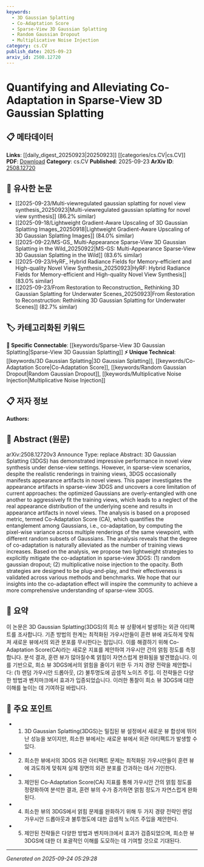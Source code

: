 ```yaml
---
keywords:
  - 3D Gaussian Splatting
  - Co-Adaptation Score
  - Sparse-View 3D Gaussian Splatting
  - Random Gaussian Dropout
  - Multiplicative Noise Injection
category: cs.CV
publish_date: 2025-09-23
arxiv_id: 2508.12720
---
```


<!-- KEYWORD_LINKING_METADATA:
{
  "processed_timestamp": "2025-09-24T05:29:28.290090",
  "vocabulary_version": "1.0",
  "selected_keywords": [
    "3D Gaussian Splatting",
    "Co-Adaptation Score",
    "Sparse-View 3D Gaussian Splatting",
    "Random Gaussian Dropout",
    "Multiplicative Noise Injection"
  ],
  "rejected_keywords": [],
  "similarity_scores": {
    "3D Gaussian Splatting": 0.82,
    "Co-Adaptation Score": 0.78,
    "Sparse-View 3D Gaussian Splatting": 0.75,
    "Random Gaussian Dropout": 0.73,
    "Multiplicative Noise Injection": 0.71
  },
  "extraction_method": "AI_prompt_based",
  "budget_applied": true,
  "candidates_json": {
    "candidates": [
      {
        "surface": "3D Gaussian Splatting",
        "canonical": "3D Gaussian Splatting",
        "aliases": [
          "3DGS"
        ],
        "category": "unique_technical",
        "rationale": "This term is central to the paper's focus and represents a specific technique in 3D rendering.",
        "novelty_score": 0.75,
        "connectivity_score": 0.65,
        "specificity_score": 0.85,
        "link_intent_score": 0.82
      },
      {
        "surface": "Co-Adaptation Score",
        "canonical": "Co-Adaptation Score",
        "aliases": [
          "CA Score"
        ],
        "category": "unique_technical",
        "rationale": "Introduces a novel metric for evaluating Gaussian entanglement, crucial for understanding the paper's contributions.",
        "novelty_score": 0.8,
        "connectivity_score": 0.6,
        "specificity_score": 0.88,
        "link_intent_score": 0.78
      },
      {
        "surface": "Sparse-View 3DGS",
        "canonical": "Sparse-View 3D Gaussian Splatting",
        "aliases": [
          "Sparse-View 3DGS"
        ],
        "category": "specific_connectable",
        "rationale": "Highlights a specific application of 3D Gaussian Splatting under sparse conditions, which is a key focus of the research.",
        "novelty_score": 0.68,
        "connectivity_score": 0.72,
        "specificity_score": 0.8,
        "link_intent_score": 0.75
      },
      {
        "surface": "Random Gaussian Dropout",
        "canonical": "Random Gaussian Dropout",
        "aliases": [],
        "category": "unique_technical",
        "rationale": "A proposed strategy to mitigate co-adaptation, directly contributing to the paper's methodological advancements.",
        "novelty_score": 0.7,
        "connectivity_score": 0.55,
        "specificity_score": 0.82,
        "link_intent_score": 0.73
      },
      {
        "surface": "Multiplicative Noise Injection",
        "canonical": "Multiplicative Noise Injection",
        "aliases": [],
        "category": "unique_technical",
        "rationale": "Another proposed strategy that enhances the understanding and application of 3DGS techniques.",
        "novelty_score": 0.65,
        "connectivity_score": 0.58,
        "specificity_score": 0.8,
        "link_intent_score": 0.71
      }
    ],
    "ban_list_suggestions": [
      "appearance artifacts",
      "training views",
      "novel views"
    ]
  },
  "decisions": [
    {
      "candidate_surface": "3D Gaussian Splatting",
      "resolved_canonical": "3D Gaussian Splatting",
      "decision": "linked",
      "scores": {
        "novelty": 0.75,
        "connectivity": 0.65,
        "specificity": 0.85,
        "link_intent": 0.82
      }
    },
    {
      "candidate_surface": "Co-Adaptation Score",
      "resolved_canonical": "Co-Adaptation Score",
      "decision": "linked",
      "scores": {
        "novelty": 0.8,
        "connectivity": 0.6,
        "specificity": 0.88,
        "link_intent": 0.78
      }
    },
    {
      "candidate_surface": "Sparse-View 3DGS",
      "resolved_canonical": "Sparse-View 3D Gaussian Splatting",
      "decision": "linked",
      "scores": {
        "novelty": 0.68,
        "connectivity": 0.72,
        "specificity": 0.8,
        "link_intent": 0.75
      }
    },
    {
      "candidate_surface": "Random Gaussian Dropout",
      "resolved_canonical": "Random Gaussian Dropout",
      "decision": "linked",
      "scores": {
        "novelty": 0.7,
        "connectivity": 0.55,
        "specificity": 0.82,
        "link_intent": 0.73
      }
    },
    {
      "candidate_surface": "Multiplicative Noise Injection",
      "resolved_canonical": "Multiplicative Noise Injection",
      "decision": "linked",
      "scores": {
        "novelty": 0.65,
        "connectivity": 0.58,
        "specificity": 0.8,
        "link_intent": 0.71
      }
    }
  ]
}
-->

# Quantifying and Alleviating Co-Adaptation in Sparse-View 3D Gaussian Splatting

## 📋 메타데이터

**Links**: [[daily_digest_20250923|20250923]] [[categories/cs.CV|cs.CV]]
**PDF**: [Download](https://arxiv.org/pdf/2508.12720.pdf)
**Category**: cs.CV
**Published**: 2025-09-23
**ArXiv ID**: [2508.12720](https://arxiv.org/abs/2508.12720)

## 🔗 유사한 논문
- [[2025-09-23/Multi-viewregulated gaussian splatting for novel view synthesis_20250923|Multi-viewregulated gaussian splatting for novel view synthesis]] (86.2% similar)
- [[2025-09-18/Lightweight Gradient-Aware Upscaling of 3D Gaussian Splatting Images_20250918|Lightweight Gradient-Aware Upscaling of 3D Gaussian Splatting Images]] (84.0% similar)
- [[2025-09-22/MS-GS_ Multi-Appearance Sparse-View 3D Gaussian Splatting in the Wild_20250922|MS-GS: Multi-Appearance Sparse-View 3D Gaussian Splatting in the Wild]] (83.6% similar)
- [[2025-09-23/HyRF_ Hybrid Radiance Fields for Memory-efficient and High-quality Novel View Synthesis_20250923|HyRF: Hybrid Radiance Fields for Memory-efficient and High-quality Novel View Synthesis]] (83.0% similar)
- [[2025-09-23/From Restoration to Reconstruction_ Rethinking 3D Gaussian Splatting for Underwater Scenes_20250923|From Restoration to Reconstruction: Rethinking 3D Gaussian Splatting for Underwater Scenes]] (82.7% similar)

## 🏷️ 카테고리화된 키워드
**🔗 Specific Connectable**: [[keywords/Sparse-View 3D Gaussian Splatting|Sparse-View 3D Gaussian Splatting]]
**⚡ Unique Technical**: [[keywords/3D Gaussian Splatting|3D Gaussian Splatting]], [[keywords/Co-Adaptation Score|Co-Adaptation Score]], [[keywords/Random Gaussian Dropout|Random Gaussian Dropout]], [[keywords/Multiplicative Noise Injection|Multiplicative Noise Injection]]

## 📋 저자 정보

**Authors:** 

## 📄 Abstract (원문)

arXiv:2508.12720v3 Announce Type: replace 
Abstract: 3D Gaussian Splatting (3DGS) has demonstrated impressive performance in novel view synthesis under dense-view settings. However, in sparse-view scenarios, despite the realistic renderings in training views, 3DGS occasionally manifests appearance artifacts in novel views. This paper investigates the appearance artifacts in sparse-view 3DGS and uncovers a core limitation of current approaches: the optimized Gaussians are overly-entangled with one another to aggressively fit the training views, which leads to a neglect of the real appearance distribution of the underlying scene and results in appearance artifacts in novel views. The analysis is based on a proposed metric, termed Co-Adaptation Score (CA), which quantifies the entanglement among Gaussians, i.e., co-adaptation, by computing the pixel-wise variance across multiple renderings of the same viewpoint, with different random subsets of Gaussians. The analysis reveals that the degree of co-adaptation is naturally alleviated as the number of training views increases. Based on the analysis, we propose two lightweight strategies to explicitly mitigate the co-adaptation in sparse-view 3DGS: (1) random gaussian dropout; (2) multiplicative noise injection to the opacity. Both strategies are designed to be plug-and-play, and their effectiveness is validated across various methods and benchmarks. We hope that our insights into the co-adaptation effect will inspire the community to achieve a more comprehensive understanding of sparse-view 3DGS.

## 📝 요약

이 논문은 3D Gaussian Splatting(3DGS)의 희소 뷰 상황에서 발생하는 외관 아티팩트를 조사합니다. 기존 방법의 한계는 최적화된 가우시안들이 훈련 뷰에 과도하게 맞춰져 새로운 뷰에서의 외관 분포를 무시한다는 점입니다. 이를 해결하기 위해 Co-Adaptation Score(CA)라는 새로운 지표를 제안하여 가우시안 간의 얽힘 정도를 측정합니다. 분석 결과, 훈련 뷰가 많아질수록 얽힘이 자연스럽게 완화됨을 발견했습니다. 이를 기반으로, 희소 뷰 3DGS에서의 얽힘을 줄이기 위한 두 가지 경량 전략을 제안합니다: (1) 랜덤 가우시안 드롭아웃, (2) 불투명도에 곱셈적 노이즈 주입. 이 전략들은 다양한 방법과 벤치마크에서 효과가 입증되었습니다. 이러한 통찰이 희소 뷰 3DGS에 대한 이해를 높이는 데 기여하길 바랍니다.

## 🎯 주요 포인트

- 1. 3D Gaussian Splatting(3DGS)는 밀집된 뷰 설정에서 새로운 뷰 합성에 뛰어난 성능을 보이지만, 희소한 뷰에서는 새로운 뷰에서 외관 아티팩트가 발생할 수 있다.
- 2. 희소한 뷰에서의 3DGS 외관 아티팩트 문제는 최적화된 가우시안들이 훈련 뷰에 과도하게 맞춰져 실제 장면의 외관 분포를 간과하는 데서 기인한다.
- 3. 제안된 Co-Adaptation Score(CA) 지표를 통해 가우시안 간의 얽힘 정도를 정량화하여 분석한 결과, 훈련 뷰의 수가 증가하면 얽힘 정도가 자연스럽게 완화된다.
- 4. 희소한 뷰의 3DGS에서 얽힘 문제를 완화하기 위해 두 가지 경량 전략인 랜덤 가우시안 드롭아웃과 불투명도에 대한 곱셈적 노이즈 주입을 제안한다.
- 5. 제안된 전략들은 다양한 방법과 벤치마크에서 효과가 검증되었으며, 희소한 뷰 3DGS에 대한 더 포괄적인 이해를 도모하는 데 기여할 것으로 기대된다.


---

*Generated on 2025-09-24 05:29:28*